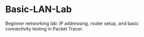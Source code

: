 # Basic-LAN-Lab
Beginner networking lab: IP addressing, router setup, and basic connectivity testing in Packet Tracer.
